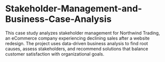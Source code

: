 # Stakeholder-Management-and-Business-Case-Analysis
This case study analyzes stakeholder management for Northwind Trading, an eCommerce company experiencing declining sales after a website redesign. The project uses data-driven business analysis to find root causes, assess stakeholders, and recommend solutions that balance customer satisfaction with organizational goals.
